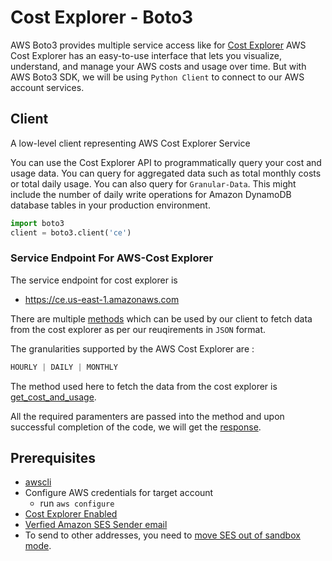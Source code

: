 # Cost Explorer - Boto3 

AWS Boto3 provides multiple service access like for [Cost Explorer](https://aws.amazon.com/aws-cost-management/aws-cost-explorer/)
AWS Cost Explorer has an easy-to-use interface that lets you visualize, understand, and manage your AWS costs and usage over time. But with AWS Boto3 SDK, we will be using `Python Client` to connect to our AWS account services.

## Client

A low-level client representing AWS Cost Explorer Service

You can use the Cost Explorer API to programmatically query your cost and usage data. You can query for aggregated data such as total monthly costs or total daily usage. You can also query for `Granular-Data`. This might include the number of daily write operations for Amazon DynamoDB database tables in your production environment.

```python
import boto3 
client = boto3.client('ce') 

```

### Service Endpoint For AWS-Cost Explorer

The service endpoint for cost explorer is 

- https://ce.us-east-1.amazonaws.com

There are multiple [methods](https://boto3.amazonaws.com/v1/documentation/api/latest/reference/services/ce.html#client) which can be used by our client to fetch data from the cost explorer as per our reuqirements in `JSON` format. 

The granularities supported by the AWS Cost Explorer are :

```python
HOURLY | DAILY | MONTHLY
```

The method used here to fetch the data from the cost explorer is [get_cost_and_usage](https://boto3.amazonaws.com/v1/documentation/api/latest/reference/services/ce.html#CostExplorer.Client.get_cost_and_usage).

All the required paramenters are passed into the method and upon successful completion of the code, we will get the [response](https://boto3.amazonaws.com/v1/documentation/api/latest/reference/services/ce.html#CostExplorer.Client.get_cost_and_usage).


## Prerequisites 

- [awscli](https://aws.amazon.com/cli/)
- Configure AWS credentials for target account
  - run `aws configure`
- [Cost Explorer Enabled](https://docs.aws.amazon.com/awsaccountbilling/latest/aboutv2/ce-enable.html)
- [Verfied Amazon SES Sender email](https://docs.aws.amazon.com/ses/latest/DeveloperGuide/verify-email-addresses.html)
- To send to other addresses, you need to [move SES out of sandbox mode](https://docs.aws.amazon.com/ses/latest/DeveloperGuide/request-production-access.html).
